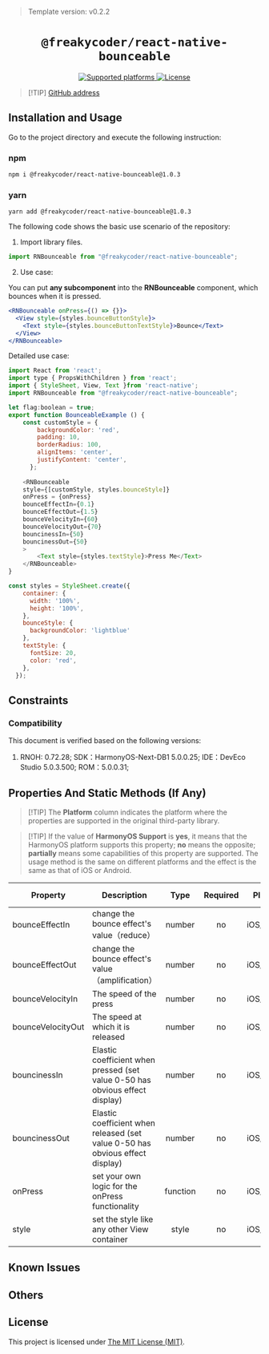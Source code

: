 > Template version: v0.2.2



<p align="center">
  <h1 align="center"> <code>@freakycoder/react-native-bounceable</code> </h1>
</p>
<p align="center">
    <a href="https://github.com/WrathChaos/react-native-bounceable">
        <img src="https://img.shields.io/badge/platforms-android%20|%20ios%20|%20harmony%20-lightgrey.svg" alt="Supported platforms" />
    </a>
    <a href="https://opensource.org/license/MIT">
        <img src="https://img.shields.io/badge/license-MIT-green.svg" alt="License" />
    </a>
</p>



> [!TIP] [GitHub address](https://github.com/WrathChaos/react-native-bounceable/tree/1.0.3)

## Installation and Usage

Go to the project directory and execute the following instruction:

###  npm

```bash
npm i @freakycoder/react-native-bounceable@1.0.3
```

### yarn

```
yarn add @freakycoder/react-native-bounceable@1.0.3
```

The following code shows the basic use scenario of the repository:

1. Import library files.

```jsx
import RNBounceable from "@freakycoder/react-native-bounceable";
```

2. Use case:

You can put **any subcomponent** into the **RNBounceable** component, which bounces when it is pressed.

```jsx
<RNBounceable onPress={() => {}}>
  <View style={styles.bounceButtonStyle}>
    <Text style={styles.bounceButtonTextStyle}>Bounce</Text>
  </View>
</RNBounceable>
```

Detailed use case:

```javascript
import React from 'react';
import type { PropsWithChildren } from 'react';
import { StyleSheet, View, Text }from 'react-native';
import RNBounceable from "@freakycoder/react-native-bounceable";

let flag:boolean = true;
export function BounceableExample () {
    const customStyle = {
        backgroundColor: 'red',
        padding: 10,
        borderRadius: 100,
        alignItems: 'center',
        justifyContent: 'center',
      };
    
    <RNBounceable
    style={[customStyle, styles.bounceStyle]}
    onPress = {onPress}
    bounceEffectIn={0.1}
    bounceEffectOut={1.5}
    bounceVelocityIn={60}
    bounceVelocityOut={70}
    bouncinessIn={50}
    bouncinessOut={50}
    >
    	<Text style={styles.textStyle}>Press Me</Text>
    </RNBounceable>
}

const styles = StyleSheet.create({
    container: {
      width: '100%',
      height: '100%',
    },
    bounceStyle: {
      backgroundColor: 'lightblue'
    },
    textStyle: {
      fontSize: 20,
      color: 'red',
    },
  });
```



## Constraints

### Compatibility

This document is verified based on the following versions:

1. RNOH: 0.72.28; SDK：HarmonyOS-Next-DB1 5.0.0.25; IDE：DevEco Studio 5.0.3.500; ROM：5.0.0.31;

## Properties And Static Methods (If Any)

> [!TIP] The **Platform** column indicates the platform where the properties are supported in the original third-party library.

> [!TIP] If the value of **HarmonyOS Support** is **yes**, it means that the HarmonyOS platform supports this property; **no** means the opposite; **partially** means some capabilities of this property are supported. The usage method is the same on different platforms and the effect is the same as that of iOS or Android.

| Property          | Description                                                  |   Type   | Required | Platform    | HarmonyOS Support |
| ----------------- | ------------------------------------------------------------ | :------: | :------: | ----------- | ----------------- |
| bounceEffectIn    | change the bounce effect's value（reduce）                   |  number  |    no    | iOS/Android | yes               |
| bounceEffectOut   | change the bounce effect's value（amplification）            |  number  |    no    | iOS/Android | yes               |
| bounceVelocityIn  | The speed of the press                                       |  number  |    no    | iOS/Android | yes               |
| bounceVelocityOut | The speed at which it is released                            |  number  |    no    | iOS/Android | yes               |
| bouncinessIn      | Elastic coefficient when pressed (set value 0-50 has obvious effect display) |  number  |    no    | iOS/Android | yes               |
| bouncinessOut     | Elastic coefficient when released (set value 0-50 has obvious effect display) |  number  |    no    | iOS/Android | yes               |
| onPress           | set your own logic for the onPress functionality             | function |    no    | iOS/Android | yes               |
| style             | set the style like any other View container                  |  style   |    no    | iOS/Android | yes               |

## Known Issues

## Others

## License

This project is licensed under [The MIT License (MIT)](https://opensource.org/license/MIT).

